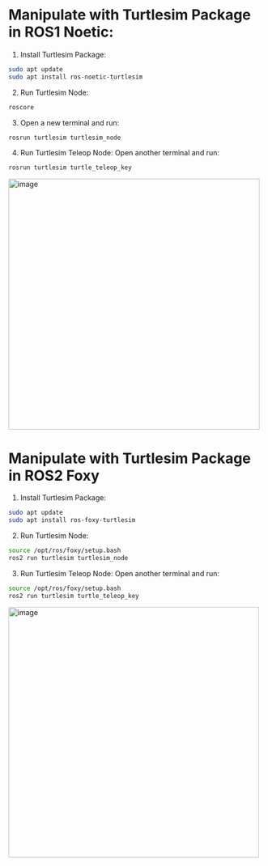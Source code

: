 # Manipulate with Turtlesim Package in ROS1 Noetic:

1. Install Turtlesim Package:
```bash
sudo apt update
sudo apt install ros-noetic-turtlesim
```

2. Run Turtlesim Node:
```bash
roscore
```
3. Open a new terminal and run:
```bash
rosrun turtlesim turtlesim_node
```
4. Run Turtlesim Teleop Node:
Open another terminal and run:
```bash
rosrun turtlesim turtle_teleop_key
```
<img width="496" alt="image" src="https://github.com/malakalhanafi02/ROSTurtlesim_Manipulation/assets/122760944/1f8a4149-73e0-401a-9ea8-7baea919c1eb">

# Manipulate with Turtlesim Package in ROS2 Foxy

1. Install Turtlesim Package:
```bash
sudo apt update
sudo apt install ros-foxy-turtlesim
```
2. Run Turtlesim Node:
```bash
source /opt/ros/foxy/setup.bash
ros2 run turtlesim turtlesim_node
```
3. Run Turtlesim Teleop Node:
Open another terminal and run:
```bash
source /opt/ros/foxy/setup.bash
ros2 run turtlesim turtle_teleop_key
```
<img width="495" alt="image" src="https://github.com/malakalhanafi02/ROSTurtlesim_Manipulation/assets/122760944/d513a64d-1eb6-4716-b769-4bf7798f296c">


